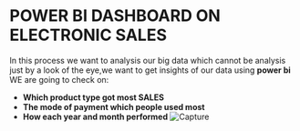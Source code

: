 # POWER BI DASHBOARD ON ELECTRONIC SALES 
In this process we want to analysis our big data which cannot be analysis just by a look of the eye,we want to get insights of our data using 
**power bi** 
WE are going to check on:
- **Which product type got most SALES**
- **The mode of payment which people used most**
- **How each year and month performed**
![Capture](https://github.com/user-attachments/assets/c4d329cb-968d-44bc-83d9-402b7c705952)